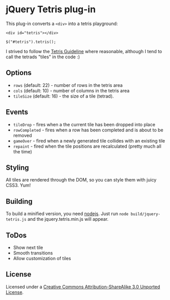# jQuery Tetris plug-in

This plug-in converts a `<div>` into a tetris playground:

    <div id="tetris"></div>

    $("#tetris").tetris();

I strived to follow the [Tetris Guideline](http://tetris.wikia.com/wiki/Tetris_Guideline) where reasonable, although I tend to call the tetrads "tiles" in the code :)

## Options

- `rows` (default: 22) - number of rows in the tetris area
- `cols` (default: 10) - number of columns in the tetris area
- `tileSize` (default: 16) - the size of a tile (tetrad).

## Events

- `tileDrop` - fires when a the current tile has been dropped into place
- `rowCompleted` - fires when a row has been completed and is about to be removed
- `gameOver` - fired when a newly generated tile collides with an existing tile
- `repaint` - fired when the tile positions are recalculated (pretty much all the time)

## Styling

All tiles are rendered through the DOM, so you can style them with juicy CSS3. Yum!

## Building

To build a minified version, you need [nodejs](http://nodejs.org/). Just run `node build/jquery-tetris.js` and the jquery.tetris.min.js will appear.

## ToDos

- Show next tile
- Smooth transitions
- Allow customization of tiles

## License

Licensed under a [Creative Commons Attribution-ShareAlike 3.0 Unported License](http://creativecommons.org/licenses/by-sa/3.0/).

